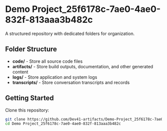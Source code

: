 # Demo Project_25f6178c-7ae0-4ae0-832f-813aaa3b482c
A structured repository with dedicated folders for organization.

## Folder Structure

- **code/** - Store all source code files
- **artifacts/** - Store build outputs, documentation, and other generated content
- **logs/** - Store application and system logs
- **transcripts/** - Store conversation transcripts and records

## Getting Started

Clone this repository:
```bash
git clone https://github.com/Dev41-artifacts/Demo-Project_25f6178c-7ae0-4ae0-832f-813aaa3b482c
cd Demo Project_25f6178c-7ae0-4ae0-832f-813aaa3b482c
```
